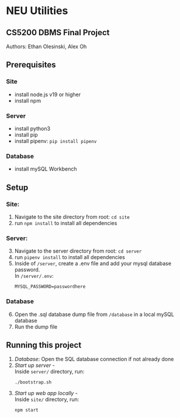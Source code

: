 # NEU Utilities
## CS5200 DBMS Final Project
Authors: Ethan Olesinski, Alex Oh

## Prerequisites
### Site
- install node.js v19 or higher
- install npm

### Server
- install python3
- install pip
- install pipenv: `pip install pipenv`

### Database
- install mySQL Workbench

## Setup
### Site:
1. Navigate to the site directory from root: `cd site`
2. run `npm install` to install all dependencies
### Server:
3. Navigate to the server directory from root: `cd server`
4. run `pipenv install` to install all dependencies
5. Inside of  `/server`, create a .env file and add your mysql database password.\
In `/server/.env`:
    ```
    MYSQL_PASSWORD=passwordhere
    ```
### Database
6. Open the .sql database dump file from `/database` in a local mySQL database
7. Run the dump file

## Running this project
1. _Database_: Open the SQL database connection if not already done
2. _Start up server_ -\
    Inside `server/` directory, run:
    ```
    ./bootstrap.sh
    ```
3. _Start up web app locally_ -\
    Inside `site/` directory, run:
    ```
    npm start
    ```
